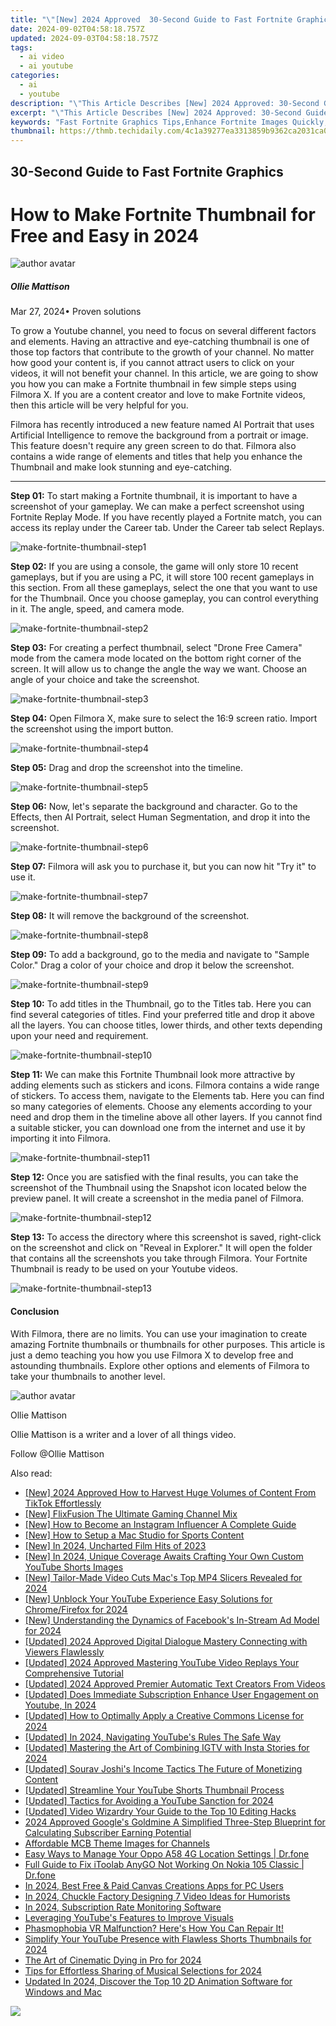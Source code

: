 ```yaml
---
title: "\"[New] 2024 Approved  30-Second Guide to Fast Fortnite Graphics\""
date: 2024-09-02T04:58:18.757Z
updated: 2024-09-03T04:58:18.757Z
tags:
  - ai video
  - ai youtube
categories:
  - ai
  - youtube
description: "\"This Article Describes [New] 2024 Approved: 30-Second Guide to Fast Fortnite Graphics\""
excerpt: "\"This Article Describes [New] 2024 Approved: 30-Second Guide to Fast Fortnite Graphics\""
keywords: "Fast Fortnite Graphics Tips,Enhance Fortnite Images Quickly,Speed Up Game Visuals Fortnite,Optimize Fortnite Graphics Faster,Boost Fortnite Image Quality,Fortnite Graphics Performance,Accelerate Fortnite Visuals"
thumbnail: https://thmb.techidaily.com/4c1a39277ea3313859b9362ca2031ca0eab790234cc40f347849f915f7ea8138.jpg
---
```


## 30-Second Guide to Fast Fortnite Graphics

# How to Make Fortnite Thumbnail for Free and Easy in 2024

![author avatar](https://images.wondershare.com/filmora/article-images/ollie-mattison.jpg)

##### Ollie Mattison

 Mar 27, 2024• Proven solutions

To grow a Youtube channel, you need to focus on several different factors and elements. Having an attractive and eye-catching thumbnail is one of those top factors that contribute to the growth of your channel. No matter how good your content is, if you cannot attract users to click on your videos, it will not benefit your channel. In this article, we are going to show you how you can make a Fortnite thumbnail in few simple steps using Filmora X. If you are a content creator and love to make Fortnite videos, then this article will be very helpful for you.

Filmora has recently introduced a new feature named AI Portrait that uses Artificial Intelligence to remove the background from a portrait or image. This feature doesn't require any green screen to do that. Filmora also contains a wide range of elements and titles that help you enhance the Thumbnail and make look stunning and eye-catching.

---

**Step 01:** To start making a Fortnite thumbnail, it is important to have a screenshot of your gameplay. We can make a perfect screenshot using Fortnite Replay Mode. If you have recently played a Fortnite match, you can access its replay under the Career tab. Under the Career tab select Replays.

![make-fortnite-thumbnail-step1](https://images.wondershare.com/filmora/article-images/make-fortnite-thumbnail-step1.jpg)

**Step 02:** If you are using a console, the game will only store 10 recent gameplays, but if you are using a PC, it will store 100 recent gameplays in this section. From all these gameplays, select the one that you want to use for the Thumbnail. Once you choose gameplay, you can control everything in it. The angle, speed, and camera mode.

![make-fortnite-thumbnail-step2](https://images.wondershare.com/filmora/article-images/make-fortnite-thumbnail-step2.jpg)

**Step 03:** For creating a perfect thumbnail, select "Drone Free Camera" mode from the camera mode located on the bottom right corner of the screen. It will allow us to change the angle the way we want. Choose an angle of your choice and take the screenshot.

![make-fortnite-thumbnail-step3](https://images.wondershare.com/filmora/article-images/make-fortnite-thumbnail-step3.jpg)

**Step 04:** Open Filmora X, make sure to select the 16:9 screen ratio. Import the screenshot using the import button.

![make-fortnite-thumbnail-step4](https://images.wondershare.com/filmora/article-images/make-fortnite-thumbnail-step4.jpg)

**Step 05:** Drag and drop the screenshot into the timeline.

![make-fortnite-thumbnail-step5](https://images.wondershare.com/filmora/article-images/make-fortnite-thumbnail-step5.jpg)

**Step 06:** Now, let's separate the background and character. Go to the Effects, then AI Portrait, select Human Segmentation, and drop it into the screenshot.

![make-fortnite-thumbnail-step6](https://images.wondershare.com/filmora/article-images/make-fortnite-thumbnail-step6.jpg)

**Step 07:** Filmora will ask you to purchase it, but you can now hit "Try it" to use it.

![make-fortnite-thumbnail-step7](https://images.wondershare.com/filmora/article-images/make-fortnite-thumbnail-step7.jpg)

**Step 08:** It will remove the background of the screenshot.

![make-fortnite-thumbnail-step8](https://images.wondershare.com/filmora/article-images/make-fortnite-thumbnail-step8.jpg)

**Step 09:** To add a background, go to the media and navigate to "Sample Color." Drag a color of your choice and drop it below the screenshot.

![make-fortnite-thumbnail-step9](https://images.wondershare.com/filmora/article-images/make-fortnite-thumbnail-step9.jpg)

**Step 10:** To add titles in the Thumbnail, go to the Titles tab. Here you can find several categories of titles. Find your preferred title and drop it above all the layers. You can choose titles, lower thirds, and other texts depending upon your need and requirement.

![make-fortnite-thumbnail-step10](https://images.wondershare.com/filmora/article-images/make-fortnite-thumbnail-step10.jpg)

**Step 11:** We can make this Fortnite Thumbnail look more attractive by adding elements such as stickers and icons. Filmora contains a wide range of stickers. To access them, navigate to the Elements tab. Here you can find so many categories of elements. Choose any elements according to your need and drop them in the timeline above all other layers. If you cannot find a suitable sticker, you can download one from the internet and use it by importing it into Filmora.

![make-fortnite-thumbnail-step11](https://images.wondershare.com/filmora/article-images/make-fortnite-thumbnail-step11.jpg)

**Step 12:** Once you are satisfied with the final results, you can take the screenshot of the Thumbnail using the Snapshot icon located below the preview panel. It will create a screenshot in the media panel of Filmora.

![make-fortnite-thumbnail-step12](https://images.wondershare.com/filmora/article-images/make-fortnite-thumbnail-step12.jpg)

**Step 13:** To access the directory where this screenshot is saved, right-click on the screenshot and click on "Reveal in Explorer." It will open the folder that contains all the screenshots you take through Filmora. Your Fortnite Thumbnail is ready to be used on your Youtube videos.

![make-fortnite-thumbnail-step13](https://images.wondershare.com/filmora/article-images/make-fortnite-thumbnail-step13.jpg)

#### Conclusion

With Filmora, there are no limits. You can use your imagination to create amazing Fortnite thumbnails or thumbnails for other purposes. This article is just a demo teaching you how you use Filmora X to develop free and astounding thumbnails. Explore other options and elements of Filmora to take your thumbnails to another level.

 ![author avatar](https://images.wondershare.com/filmora/article-images/ollie-mattison.jpg)

Ollie Mattison

Ollie Mattison is a writer and a lover of all things video.

Follow @Ollie Mattison


<ins class="adsbygoogle"
     style="display:block"
     data-ad-format="autorelaxed"
     data-ad-client="ca-pub-7571918770474297"
     data-ad-slot="1223367746"></ins>



<ins class="adsbygoogle"
     style="display:block"
     data-ad-client="ca-pub-7571918770474297"
     data-ad-slot="8358498916"
     data-ad-format="auto"
     data-full-width-responsive="true"></ins>





<span class="atpl-alsoreadstyle">Also read:</span>
<div><ul>
<li><a href="https://vp-tips.techidaily.com/new-2024-approved-how-to-harvest-huge-volumes-of-content-from-tiktok-effortlessly/"><u>[New] 2024 Approved  How to Harvest Huge Volumes of Content From TikTok Effortlessly</u></a></li>
<li><a href="https://youtube-data.techidaily.com/lixfusion-the-ultimate-gaming-channel-mix/"><u>[New] FlixFusion  The Ultimate Gaming Channel Mix</u></a></li>
<li><a href="https://instagram-videos.techidaily.com/new-how-to-become-an-instagram-influencer-a-complete-guide/"><u>[New] How to Become an Instagram Influencer  A Complete Guide</u></a></li>
<li><a href="https://youtube-data.techidaily.com/ow-to-setup-a-mac-studio-for-sports-content/"><u>[New] How to Setup a Mac Studio for Sports Content</u></a></li>
<li><a href="https://youtube-data.techidaily.com/n-2024-uncharted-film-hits-of-2023/"><u>[New] In 2024, Uncharted Film Hits of 2023</u></a></li>
<li><a href="https://youtube-data.techidaily.com/n-2024-unique-coverage-awaits-crafting-your-own-custom-youtube-shorts-images/"><u>[New] In 2024, Unique Coverage Awaits  Crafting Your Own Custom YouTube Shorts Images</u></a></li>
<li><a href="https://youtube-data.techidaily.com/ailor-made-video-cuts-macs-top-mp4-slicers-revealed-for-2024/"><u>[New] Tailor-Made Video Cuts  Mac's Top MP4 Slicers Revealed for 2024</u></a></li>
<li><a href="https://youtube-data.techidaily.com/nblock-your-youtube-experience-easy-solutions-for-chromefirefox-for-2024/"><u>[New] Unblock Your YouTube Experience  Easy Solutions for Chrome/Firefox for 2024</u></a></li>
<li><a href="https://facebook-videos.techidaily.com/new-understanding-the-dynamics-of-facebooks-in-stream-ad-model-for-2024/"><u>[New] Understanding the Dynamics of Facebook's In-Stream Ad Model for 2024</u></a></li>
<li><a href="https://youtube-data.techidaily.com/ed-2024-approved-digital-dialogue-mastery-connecting-with-viewers-flawlessly/"><u>[Updated] 2024 Approved  Digital Dialogue Mastery  Connecting with Viewers Flawlessly</u></a></li>
<li><a href="https://youtube-data.techidaily.com/ed-2024-approved-mastering-youtube-video-replays-your-comprehensive-tutorial/"><u>[Updated] 2024 Approved  Mastering YouTube Video Replays  Your Comprehensive Tutorial</u></a></li>
<li><a href="https://youtube-data.techidaily.com/ed-2024-approved-premier-automatic-text-creators-from-videos/"><u>[Updated] 2024 Approved  Premier Automatic Text Creators From Videos</u></a></li>
<li><a href="https://youtube-data.techidaily.com/ed-does-immediate-subscription-enhance-user-engagement-on-youtube-in-2024/"><u>[Updated] Does Immediate Subscription Enhance User Engagement on Youtube, In 2024</u></a></li>
<li><a href="https://youtube-data.techidaily.com/ed-how-to-optimally-apply-a-creative-commons-license-for-2024/"><u>[Updated] How to Optimally Apply a Creative Commons License for 2024</u></a></li>
<li><a href="https://youtube-data.techidaily.com/ed-in-2024-navigating-youtubes-rules-the-safe-way/"><u>[Updated] In 2024, Navigating YouTube's Rules  The Safe Way</u></a></li>
<li><a href="https://instagram-video-files.techidaily.com/updated-mastering-the-art-of-combining-igtv-with-insta-stories-for-2024/"><u>[Updated] Mastering the Art of Combining IGTV with Insta Stories for 2024</u></a></li>
<li><a href="https://youtube-data.techidaily.com/ed-sourav-joshis-income-tactics-the-future-of-monetizing-content/"><u>[Updated] Sourav Joshi's Income Tactics  The Future of Monetizing Content</u></a></li>
<li><a href="https://youtube-data.techidaily.com/ed-streamline-your-youtube-shorts-thumbnail-process/"><u>[Updated] Streamline Your YouTube Shorts Thumbnail Process</u></a></li>
<li><a href="https://youtube-data.techidaily.com/ed-tactics-for-avoiding-a-youtube-sanction-for-2024/"><u>[Updated] Tactics for Avoiding a YouTube Sanction for 2024</u></a></li>
<li><a href="https://youtube-data.techidaily.com/ed-video-wizardry-your-guide-to-the-top-10-editing-hacks/"><u>[Updated] Video Wizardry  Your Guide to the Top 10 Editing Hacks</u></a></li>
<li><a href="https://youtube-data.techidaily.com/approved-googles-goldmine-a-simplified-three-step-blueprint-for-calculating-subscriber-earning-potential/"><u>2024 Approved  Google's Goldmine  A Simplified Three-Step Blueprint for Calculating Subscriber Earning Potential</u></a></li>
<li><a href="https://youtube-data.techidaily.com/dable-mcb-theme-images-for-channels/"><u>Affordable MCB Theme Images for Channels</u></a></li>
<li><a href="https://android-location.techidaily.com/easy-ways-to-manage-your-oppo-a58-4g-location-settings-drfone-by-drfone-virtual/"><u>Easy Ways to Manage Your Oppo A58 4G Location Settings | Dr.fone</u></a></li>
<li><a href="https://fake-location.techidaily.com/full-guide-to-fix-itoolab-anygo-not-working-on-nokia-105-classic-drfone-by-drfone-virtual-android/"><u>Full Guide to Fix iToolab AnyGO Not Working On Nokia 105 Classic | Dr.fone</u></a></li>
<li><a href="https://extra-information.techidaily.com/in-2024-best-free-and-paid-canvas-creations-apps-for-pc-users/"><u>In 2024, Best Free & Paid Canvas Creations Apps for PC Users</u></a></li>
<li><a href="https://youtube-docs.techidaily.com/24-chuckle-factory-designing-7-video-ideas-for-humorists/"><u>In 2024, Chuckle Factory  Designing 7 Video Ideas for Humorists</u></a></li>
<li><a href="https://youtube-data.techidaily.com/24-subscription-rate-monitoring-software/"><u>In 2024, Subscription Rate Monitoring Software</u></a></li>
<li><a href="https://youtube-data.techidaily.com/aging-youtubes-features-to-improve-visuals/"><u>Leveraging YouTube's Features to Improve Visuals</u></a></li>
<li><a href="https://win-able.techidaily.com/phasmophobia-vr-malfunction-heres-how-you-can-repair-it/"><u>Phasmophobia VR Malfunction? Here's How You Can Repair It!</u></a></li>
<li><a href="https://facebook-video-share.techidaily.com/simplify-your-youtube-presence-with-flawless-shorts-thumbnails-for-2024/"><u>Simplify Your YouTube Presence with Flawless Shorts Thumbnails for 2024</u></a></li>
<li><a href="https://some-skills.techidaily.com/the-art-of-cinematic-dying-in-pro-for-2024/"><u>The Art of Cinematic Dying in Pro for 2024</u></a></li>
<li><a href="https://youtube-data.techidaily.com/for-effortless-sharing-of-musical-selections-for-2024/"><u>Tips for Effortless Sharing of Musical Selections for 2024</u></a></li>
<li><a href="https://ai-video-tools.techidaily.com/updated-in-2024-discover-the-top-10-2d-animation-software-for-windows-and-mac/"><u>Updated In 2024, Discover the Top 10 2D Animation Software for Windows and Mac</u></a></li>
</ul></div>

<!-- affiliate ads begin -->
<a href="https://store.absolute.com/order/checkout.php?PRODS=4601998&QTY=1&AFFILIATE=108875&CART=1"><img src="https://secure.avangate.com/images/merchant/ef70e26a0b5da778eda3f48014d087cd/728x90_larger-shield.jpg" border="0"></a>
<!-- affiliate ads end -->